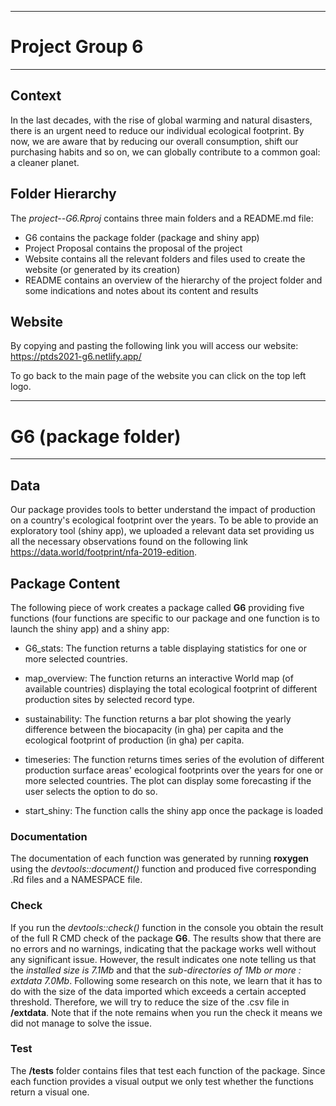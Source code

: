 -----------------
# Project Group 6
-----------------

## Context

In the last decades, with the rise of global warming and natural disasters, there is an urgent need to reduce our individual ecological footprint. By now, we are aware that by reducing our overall consumption, shift our purchasing habits and so on, we can globally contribute to a common goal: a cleaner planet.

## Folder Hierarchy

The *project--G6.Rproj* contains three main folders and a README.md file:

* G6 contains the package folder (package and shiny app)
* Project Proposal contains the proposal of the project
* Website contains all the relevant folders and files used to create the website (or generated by its creation)
* README contains an overview of the hierarchy of the project folder and some indications and notes about its content and results

## Website 

By copying and pasting the following link you will access our website: https://ptds2021-g6.netlify.app/

To go back to the main page of the website you can click on the top left logo. 

----------------------
# G6 (package folder)
----------------------

## Data

Our package provides tools to better understand the impact of production on a country's ecological footprint over the years. To be able to provide an exploratory tool (shiny app), we uploaded a relevant data set providing us all the necessary observations found on the following link https://data.world/footprint/nfa-2019-edition. 

## Package Content

The following piece of work creates a package called **G6** providing five functions (four functions are specific to our package  and one function is to launch the shiny app) and a shiny app:

* G6_stats: The function returns a table displaying statistics for one or more selected countries. 

* map_overview: The function returns an interactive World map (of available countries) displaying the total ecological footprint of different production sites by selected record type. 

* sustainability: The function returns a bar plot showing the yearly difference between the biocapacity (in gha) per capita and the ecological footprint of production (in gha) per capita.

* timeseries: The function returns times series of the evolution of different production surface areas' ecological footprints over the years for one or more selected countries. The plot can display some forecasting if the user selects the option to do so.

* start_shiny: The function calls the shiny app once the package is loaded

### Documentation

The documentation of each function was generated by running **roxygen** using the *devtools::document()* function and produced five corresponding .Rd files and a NAMESPACE file. 

### Check

If you run the *devtools::check()* function in the console you obtain the result of the full R CMD check of the package **G6**. The results show that there are no errors and no warnings, indicating that the package works well without any significant issue. However, the result indicates one note telling us that the *installed size is 7.1Mb* and that the *sub-directories of 1Mb or more : extdata 7.0Mb*. Following some research on this note, we learn that it has to do with the size of the data imported which exceeds a certain accepted threshold. Therefore, we will try to reduce the size of the .csv file in **/extdata**. Note that if the note remains when you run the check it means we did not manage to solve the issue. 

### Test

The **/tests** folder contains files that test each function of the package. Since each function provides a visual output we only test whether the functions return a visual one. 




